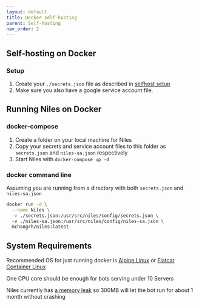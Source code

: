```yaml
---
layout: default
title: Docker self-hosting
parent: Self-hosting
nav_order: 2
---
```


## Self-hosting on Docker
### Setup
1. Create your `./secrets.json` file as described in [selfhost setup](/self-hosting/selfhost#secrets.json)
2. Make sure you also have a google service account file.

## Running Niles on Docker

### docker-compose
1. Create a folder on your local machine for Niles
2. Copy your secrets and service account files to this folder as `secrets.json` and `niles-sa.json` respectively 
3. Start Niles with `docker-compose up -d`

### docker command line
Assuming you are running from a directory with both `secrets.json` and `niles-sa.json`

```sh
docker run -d \
  --name Niles \
  -v ./secrets.json:/usr/src/niles/config/secrets.json \ 
  -v ./niles-sa.json:/usr/src/niles/config/niles-sa.json \
  mchangrh/niles:latest
```

## System Requirements
Recommended OS for just running docker is [Alpine Linux](https://www.alpinelinux.org/) or [Flatcar Container Linux](https://www.flatcar-linux.org/)

One CPU core should be enough for bots serving under 10 Servers

Niles currently has [a memory leak](https://github.com/niles-bot/Niles/issues/78) so 300MB will let the bot run for about 1 month without crashing